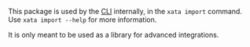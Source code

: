 This package is used by the [CLI](https://github.com/xataio/client-ts/tree/main/cli) internally, in the `xata import` command. Use `xata import --help` for more information.

It is only meant to be used as a library for advanced integrations.
